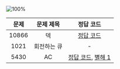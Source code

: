 ![100%](https://progress-bar.dev/2/?scale=3&title=progress&width=500&color=babaca&suffix=/3)

| 문제 | 문제 제목 | 정답 코드 |
| :--: | :--: | :--: |
| 10866 | 덱 | [정답 코드](../0x07/solutions/10866.cpp) |
| 1021 | 회전하는 큐 | - |
| 5430 | AC | [정답 코드](../0x07/solutions/5430.cpp), [별해 1](../0x07/solutions/5430_1.cpp) |
